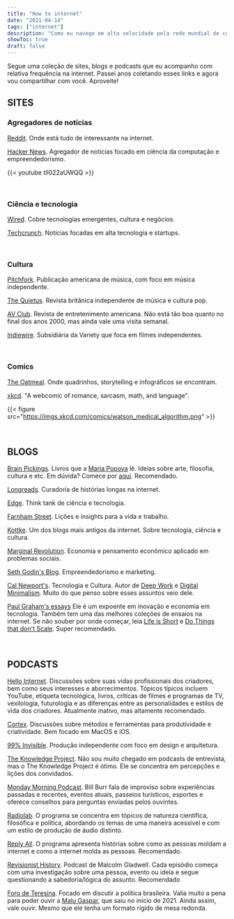 ```yaml
---
title: "How to internet"
date: "2021-04-14"
tags: ["internet"]
description: "Como eu navego em alta velocidade pela rede mundial de computadores"
showToc: true
draft: false
---
```


Segue uma coleção de sites, blogs e podcasts que eu acompanho com relativa frequência na internet. Passei anos coletando esses links e agora vou compartilhar com você. Aproveite!

## SITES

### Agregadores de notícias

[Reddit](https://old.reddit.com). Onde está tudo de interessante na internet.

[Hacker News](https://news.ycombinator.com/). Agregador de notícias focado em ciência da computação e empreendedorismo.

{{< youtube tlI022aUWQQ >}}

&nbsp;
&nbsp;

### Ciência e tecnologia

[Wired](https://www.wired.com/). Cobre tecnologias emergentes, cultura e negócios.

[Techcrunch](https://techcrunch.com/). Notícias focadas em alta tecnologia e startups.

&nbsp;
&nbsp;

### Cultura

[Pitchfork](https://pitchfork.com/). Publicação americana de música, com foco em música independente.

[The Quietus](https://thequietus.com/). Revista britânica independente de música e cultura pop.

[AV Club](https://www.avclub.com/). Revista de entretenimento americana. Não está tão boa quanto no final dos anos 2000, mas ainda vale uma visita semanal.

[Indiewire](https://www.indiewire.com/). Subsidiária da Variety que foca em filmes independentes.

&nbsp;
&nbsp;

### Comics

[The Oatmeal](https://www.theoatmeal.com/). Onde quadrinhos, storytelling e infográficos se encontram.

[xkcd](https://xkcd.com/). "A webcomic of romance, sarcasm, math, and language".

{{< figure src="https://imgs.xkcd.com/comics/watson_medical_algorithm.png" >}}

&nbsp;
&nbsp;

## BLOGS

[Brain Pickings](https://www.brainpickings.org/). Livros que a [Maria Popova](https://en.wikipedia.org/wiki/Maria_Popova) lê. Ideias sobre arte, filosofia, cultura e etc. Em dúvida? Comece por [aqui](https://www.brainpickings.org/tag/best-of/). Recomendado.

[Longreads](https://longreads.com/). Curadoria de histórias longas na internet.

[Edge](https://www.edge.org/). Think tank de ciência e tecnologia.

[Farnham Street](https://fs.blog/). Lições e insights para a vida e trabalho.

[Kottke](https://kottke.org/). Um dos blogs mais antigos da internet. Sobre tecnologia, ciência e cultura.

[Marginal Revolution](https://marginalrevolution.com/). Economia e pensamento econômico aplicado em problemas sociais.

[Seth Godin's Blog](https://seths.blog/). Empreendedorismo e marketing.

[Cal Newport's](https://www.calnewport.com/blog/). Tecnologia e Cultura. Autor de [Deep Work](https://www.amazon.com.br/Trabalho-Focado-Sucesso-Mundo-Distraído/dp/8550802328/) e [Digital Minimalism](https://www.amazon.com.br/Minimalismo-Digital-Profunda-Mundo-Superficial/dp/8550807664). Muito do que penso sobre esses assuntos veio dele.

[Paul Graham's essays](http://paulgraham.com/articles.html) Ele é um expoente em inovação e economia em tecnologia. Também tem uma das melhores coleções de ensaios na internet. Se não souber por onde começar, leia [Life is Short](http://www.paulgraham.com/vb.html) e [Do Things that don't Scale](http://www.paulgraham.com/ds.html). Super recomendado.

&nbsp;
&nbsp;

## PODCASTS

[Hello Internet](https://www.hellointernet.fm/). Discussões sobre suas vidas profissionais dos criadores, bem como seus interesses e aborrecimentos. Tópicos típicos incluem YouTube, etiqueta tecnológica, livros, críticas de filmes e programas de TV, vexilologia, futurologia e as diferenças entre as personalidades e estilos de vida dos criadores. Atualmente inativo, mas altamente recomendado.

[Cortex](https://www.relay.fm/cortex). Discussões sobre métodos e ferramentas para produtividade e criatividade. Bem focado em MacOS e iOS.

[99% Invisible](https://99percentinvisible.org/). Produção independente com foco em design e arquitetura.

[The Knowledge Project](https://fs.blog/knowledge-project/). Não sou muito chegado em podcasts de entrevista, mas o The Knowledge Project é ótimo. Ele se concentra em percepções e lições dos convidados.

[Monday Morning Podcast](https://billburr.com/podcast/). Bill Burr fala de improviso sobre experiências passadas e recentes, eventos atuais, passeios turísticos, esportes e oferece conselhos para perguntas enviadas pelos ouvintes.

[Radiolab](https://www.npr.org/podcasts/452538884/radiolab). O programa se concentra em tópicos de natureza científica, filosófica e política, abordando os temas de uma maneira acessível e com um estilo de produção de áudio distinto.

[Reply All](https://gimletmedia.com/shows/reply-all/episodes). O programa apresenta histórias sobre como as pessoas moldam a internet e como a internet molda as pessoas. Recomendado.

[Revisionist History](https://www.revisionisthistory.org/). Podcast de Malcolm Gladwell. Cada episódio começa com uma investigação sobre uma pessoa, evento ou ideia e segue questionando a sabedoria/lógica do assunto. Recomendado

[Foro de Teresina](https://piaui.folha.uol.com.br/radio-piaui/foro-de-teresina/). Focado em discutir a política brasileira. Valia muito a pena para poder ouvir a [Malu Gaspar](https://pt.wikipedia.org/wiki/Malu_Gaspar), que saiu no início de 2021. Ainda assim, vale ouvir. Mesmo que ele tenha um formato rígido de mesa redonda.